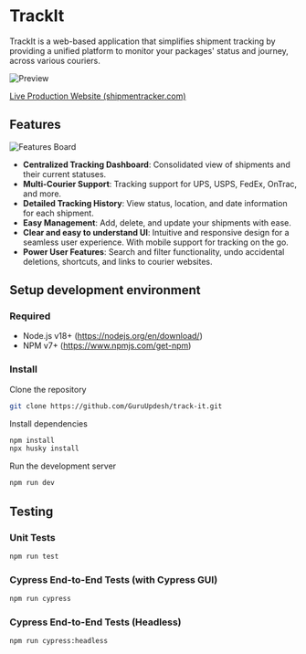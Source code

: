 # TrackIt

TrackIt is a web-based application that simplifies shipment tracking by providing a unified platform to monitor your packages' status and journey, across various couriers.

![Preview](https://github.com/GuruUpdesh/track-it/assets/62634868/26d8a1ab-1eab-4cc4-aa8a-108a9dc61bce)

[Live Production Website (shipmentracker.com)](https://www.shipmentracker.com/)

## Features
![Features Board](https://github.com/GuruUpdesh/track-it/assets/62634868/3e1194e7-70aa-48ee-aaf9-405f2a2c0689)
- **Centralized Tracking Dashboard**: Consolidated view of shipments and their current statuses.
- **Multi-Courier Support**: Tracking support for UPS, USPS, FedEx, OnTrac, and more.
- **Detailed Tracking History**: View status, location, and date information for each shipment.
- **Easy Management**: Add, delete, and update your shipments with ease.
- **Clear and easy to understand UI**: Intuitive and responsive design for a seamless user experience. With mobile support for tracking on the go.
- **Power User Features**: Search and filter functionality, undo accidental deletions, shortcuts, and links to courier websites.



## Setup development environment

### Required
-  Node.js v18+ (https://nodejs.org/en/download/)
-  NPM v7+ (https://www.npmjs.com/get-npm)

### Install
Clone the repository

```bash
git clone https://github.com/GuruUpdesh/track-it.git
```

Install dependencies
```bash
npm install
npx husky install
```

Run the development server
```bash
npm run dev
```

## Testing
### Unit Tests
```bash
npm run test
```

### Cypress End-to-End Tests (with Cypress GUI)
```bash
npm run cypress
```

### Cypress End-to-End Tests (Headless)
```bash
npm run cypress:headless
```